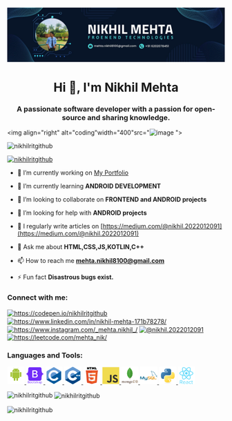 ![logo](https://github.com/nikhilritgithub/nikhilritgithub/blob/main/Meha_profile.jpg)
<h1 align="center">Hi 👋, I'm Nikhil Mehta</h1>
<h3 align="center">A passionate software developer with a passion for open-source and sharing knowledge.</h3>

<img align="right" alt="coding"width="400"src="![image](https://github.com/nikhilritgithub/nikhilritgithub/assets/142686565/6df165e2-f95e-4d03-bcd2-28a92b600724)
">

<p align="left"> <img src="https://komarev.com/ghpvc/?username=nikhilritgithub&label=Profile%20views&color=0e75b6&style=flat" alt="nikhilritgithub" /> </p>

<p align="left"> <a href="https://github.com/ryo-ma/github-profile-trophy"><img src="https://github-profile-trophy.vercel.app/?username=nikhilritgithub" alt="nikhilritgithub" /></a> </p>

- 🔭 I’m currently working on [My Portfolio](http://mehtaportfolio.unaux.com/)

- 🌱 I’m currently learning **ANDROID DEVELOPMENT**

- 👯 I’m looking to collaborate on **FRONTEND and ANDROID projects**

- 🤝 I’m looking for help with **ANDROID projects**

- 📝 I regularly write articles on [https://medium.com/@nikhil.2022012091](https://medium.com/@nikhil.2022012091)

- 💬 Ask me about **HTML,CSS,JS,KOTLIN,C++**

- 📫 How to reach me **mehta.nikhil8100@gmail.com**

- ⚡ Fun fact **Disastrous bugs exist.**

<h3 align="left">Connect with me:</h3>
<p align="left">
<a href="https://codepen.io/https://codepen.io/nikhilritgithub" target="blank"><img align="center" src="https://raw.githubusercontent.com/rahuldkjain/github-profile-readme-generator/master/src/images/icons/Social/codepen.svg" alt="https://codepen.io/nikhilritgithub" height="30" width="40" /></a>
<a href="https://linkedin.com/in/https://www.linkedin.com/in/nikhil-mehta-171b78278/" target="blank"><img align="center" src="https://raw.githubusercontent.com/rahuldkjain/github-profile-readme-generator/master/src/images/icons/Social/linked-in-alt.svg" alt="https://www.linkedin.com/in/nikhil-mehta-171b78278/" height="30" width="40" /></a>
<a href="https://instagram.com/https://www.instagram.com/_mehta.nikhil_/" target="blank"><img align="center" src="https://raw.githubusercontent.com/rahuldkjain/github-profile-readme-generator/master/src/images/icons/Social/instagram.svg" alt="https://www.instagram.com/_mehta.nikhil_/" height="30" width="40" /></a>
<a href="https://medium.com/@nikhil.2022012091" target="blank"><img align="center" src="https://raw.githubusercontent.com/rahuldkjain/github-profile-readme-generator/master/src/images/icons/Social/medium.svg" alt="@nikhil.2022012091" height="30" width="40" /></a>
<a href="https://www.leetcode.com/https://leetcode.com/mehta_nik/" target="blank"><img align="center" src="https://raw.githubusercontent.com/rahuldkjain/github-profile-readme-generator/master/src/images/icons/Social/leet-code.svg" alt="https://leetcode.com/mehta_nik/" height="30" width="40" /></a>
</p>

<h3 align="left">Languages and Tools:</h3>
<p align="left"> <a href="https://developer.android.com" target="_blank" rel="noreferrer"> <img src="https://raw.githubusercontent.com/devicons/devicon/master/icons/android/android-original-wordmark.svg" alt="android" width="40" height="40"/> </a> <a href="https://getbootstrap.com" target="_blank" rel="noreferrer"> <img src="https://raw.githubusercontent.com/devicons/devicon/master/icons/bootstrap/bootstrap-plain-wordmark.svg" alt="bootstrap" width="40" height="40"/> </a> <a href="https://www.cprogramming.com/" target="_blank" rel="noreferrer"> <img src="https://raw.githubusercontent.com/devicons/devicon/master/icons/c/c-original.svg" alt="c" width="40" height="40"/> </a> <a href="https://www.w3schools.com/cpp/" target="_blank" rel="noreferrer"> <img src="https://raw.githubusercontent.com/devicons/devicon/master/icons/cplusplus/cplusplus-original.svg" alt="cplusplus" width="40" height="40"/> </a> <a href="https://www.w3.org/html/" target="_blank" rel="noreferrer"> <img src="https://raw.githubusercontent.com/devicons/devicon/master/icons/html5/html5-original-wordmark.svg" alt="html5" width="40" height="40"/> </a> <a href="https://developer.mozilla.org/en-US/docs/Web/JavaScript" target="_blank" rel="noreferrer"> <img src="https://raw.githubusercontent.com/devicons/devicon/master/icons/javascript/javascript-original.svg" alt="javascript" width="40" height="40"/> </a> <a href="https://www.mongodb.com/" target="_blank" rel="noreferrer"> <img src="https://raw.githubusercontent.com/devicons/devicon/master/icons/mongodb/mongodb-original-wordmark.svg" alt="mongodb" width="40" height="40"/> </a> <a href="https://www.mysql.com/" target="_blank" rel="noreferrer"> <img src="https://raw.githubusercontent.com/devicons/devicon/master/icons/mysql/mysql-original-wordmark.svg" alt="mysql" width="40" height="40"/> </a> <a href="https://www.python.org" target="_blank" rel="noreferrer"> <img src="https://raw.githubusercontent.com/devicons/devicon/master/icons/python/python-original.svg" alt="python" width="40" height="40"/> </a> <a href="https://reactjs.org/" target="_blank" rel="noreferrer"> <img src="https://raw.githubusercontent.com/devicons/devicon/master/icons/react/react-original-wordmark.svg" alt="react" width="40" height="40"/> </a> </p>

<p><img align="left" src="https://github-readme-stats.vercel.app/api/top-langs?username=nikhilritgithub&show_icons=true&locale=en&layout=compact" alt="nikhilritgithub" /></p>

<p>&nbsp;<img align="center" src="https://github-readme-stats.vercel.app/api?username=nikhilritgithub&show_icons=true&locale=en" alt="nikhilritgithub" /></p>

<p><img align="center" src="https://github-readme-streak-stats.herokuapp.com/?user=nikhilritgithub&" alt="nikhilritgithub" /></p>
